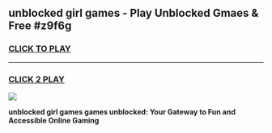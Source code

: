 
## unblocked girl games - Play Unblocked Gmaes & Free #z9f6g
<h3>
<a href="https://premium.freeplayer.one?title=unblocked_girl_games&ref=01M">CLICK TO PLAY</a></h3>
<hr>

<h3>
<a href="https://premium.freeplayer.one?title=unblocked_girl_games&ref=01M">CLICK 2 PLAY</a>
  
</h3>

<a href="https://premium.freeplayer.one?title=unblocked_girl_games&ref=01M"><img src="https://clearcache.store/games.png"></a>


**unblocked girl games games unblocked: Your Gateway to Fun and Accessible Online Gaming**
